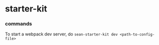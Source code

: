 # starter-kit

### commands

To start a webpack dev server, do `sean-starter-kit dev
<path-to-config-file>`
